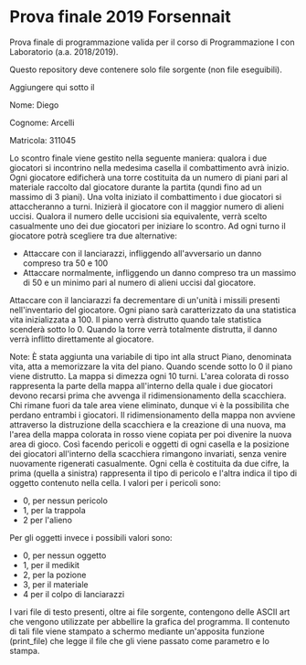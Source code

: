 # Prova finale 2019 Forsennait
Prova finale di programmazione valida per il corso di Programmazione I con Laboratorio (a.a. 2018/2019).

Questo repository deve contenere solo file sorgente (non file eseguibili).


Aggiungere qui sotto il

Nome: Diego

Cognome: Arcelli

Matricola: 311045

Lo scontro finale viene gestito nella seguente maniera:
qualora i due giocatori si incontrino nella medesima casella il combattimento avrà inizio. Ogni giocatore edificherà una torre costituita da un numero di piani pari al materiale raccolto dal giocatore durante la partita (qundi fino ad un massimo di 3 piani).
Una volta iniziato il combattimento i due giocatori si attaccheranno a turni. Inizierà il giocatore con il maggior numero di alieni uccisi. Qualora il numero delle uccisioni sia equivalente, verrà scelto casualmente uno dei due giocatori per iniziare lo scontro.
Ad ogni turno il giocatore potrà scegliere tra due alternative:
- Attaccare con il lanciarazzi, infliggendo all'avversario un danno compreso tra 50 e 100
- Attaccare normalmente, infliggendo un danno compreso tra un massimo di 50 e un minimo pari al numero di alieni uccisi dal giocatore.

Attaccare con il lanciarazzi fa decrementare di un'unità i missili presenti nell'inventario del giocatore. Ogni piano sarà caratterizzato da una statistica vita inizializzata a 100. Il piano verrà distrutto quando tale statistica scenderà sotto lo 0.
Quando la torre verrà totalmente distrutta, il danno verrà inflitto direttamente al giocatore.

Note:
È stata aggiunta una variabile di tipo int alla struct Piano, denominata vita, atta a memorizzare la vita del piano. Quando scende sotto lo 0 il piano viene distrutto.
La mappa si dimezza ogni 10 turni. L'area colorata di rosso rappresenta la parte della mappa all'interno della quale i due giocatori devono recarsi prima che avvenga il ridimensionamento della scacchiera. Chi rimane fuori da tale area viene eliminato, dunque vi è la possibilita che perdano entrambi i giocatori.
Il ridimensionamento della mappa non avviene attraverso la distruzione della scacchiera e la creazione di una nuova, ma l'area della mappa colorata in rosso viene copiata per poi divenire la nuova area di gioco. Così facendo pericoli e oggetti di ogni casella e la posizione dei giocatori all'interno della scacchiera rimangono invariati, senza venire nuovamente rigenerati casualmente.
Ogni cella è costituita da due cifre, la prima (quella a sinistra) rappresenta il tipo di pericolo e l'altra indica il tipo di oggetto contenuto nella cella. I valori per i pericoli sono:
- 0, per nessun pericolo
- 1, per la trappola
- 2 per l'alieno

Per gli oggetti invece i possibili valori sono:
- 0, per nessun oggetto
- 1, per il medikit
- 2, per la pozione
- 3, per il materiale
- 4 per il colpo di lanciarazzi

I vari file di testo presenti, oltre ai file sorgente, contengono delle ASCII art che vengono utilizzate per abbellire la grafica del programma. Il contenuto di tali file viene stampato a schermo mediante un'apposita funzione (print_file) che legge il file che gli viene passato come parametro e lo stampa.

